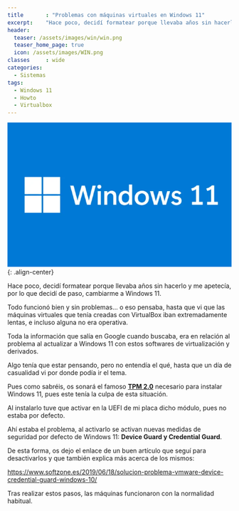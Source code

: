 ```yaml
---
title       : "Problemas con máquinas virtuales en Windows 11"
excerpt:    "Hace poco, decidí formatear porque llevaba años sin hacerlo y me apetecía, por lo que decidí de paso, cambiarme a Windows 11. Todo funcionó bien y sin problemas... o eso pensaba, hasta que vi que las máquinas virtuales que tenía creadas con VirtualBox iban extremadamente lentas, e incluso alguna no era operativa."
header:
  teaser: /assets/images/win/win.png
  teaser_home_page: true
  icon: /assets/images/WIN.png
classes		: wide
categories:
  - Sistemas
tags:  
  - Windows 11
  - Howto
  - Virtualbox
---
```


![](/assets/images/win/win.png){: .align-center}

Hace poco, decidí formatear porque llevaba años sin hacerlo y me apetecía, por lo que decidí de paso, cambiarme a Windows 11. 

Todo funcionó bien y sin problemas... o eso pensaba, hasta que vi que las máquinas virtuales que tenía creadas con VirtualBox iban extremadamente lentas, e incluso alguna no era operativa.

Toda la información que salía en Google cuando buscaba, era en relación al problema al actualizar a Windows 11 con estos softwares de virtualización y derivados.

Algo tenía que estar pensando, pero no entendía el qué, hasta que un día de casualidad vi por donde podía ir el tema.

Pues como sabréis, os sonará el famoso [**TPM 2.0**](https://support.microsoft.com/es-es/windows/habilitar-tpm-2-0-en-el-equipo-1fd5a332-360d-4f46-a1e7-ae6b0c90645c) necesario para instalar Windows 11, pues este tenía la culpa de esta situación.

Al instalarlo tuve que activar en la UEFI de mi placa dicho módulo, pues no estaba por defecto.

Ahí estaba el problema, al activarlo se activan nuevas medidas de seguridad por defecto de Windows 11: **Device Guard y Credential Guard**.

De esta forma, os dejo el enlace de un buen artículo que seguí para desactivarlos y que también explica más acerca de los mismos:

<https://www.softzone.es/2019/06/18/solucion-problema-vmware-device-credential-guard-windows-10/>

Tras realizar estos pasos, las máquinas funcionaron con la normalidad habitual.

